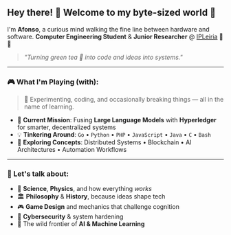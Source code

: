## Hey there! 👋 Welcome to my byte-sized world 🚀

I'm **Afonso**, a curious mind walking the fine line between hardware and software.
**Computer Engineering Student** & **Junior Researcher** @ [IPLeiria](https://www.ipleiria.pt) 🧠💡

> *"Turning green tea 🍵 into code and ideas into systems."*

---

### 🎮 What I'm Playing (with):

> 🧪 Experimenting, coding, and occasionally breaking things — all in the name of learning.

* 🔗 **Current Mission**: Fusing **Large Language Models** with **Hyperledger** for smarter, decentralized systems
* 💡 **Tinkering Around**:
  `Go` • `Python` • `PHP` • `JavaScript` • `Java` • `C` • `Bash`
* 🧠 **Exploring Concepts**:
  Distributed Systems • Blockchain • AI Architectures • Automation Workflows

---

### 💭 Let's talk about:

* 🧠 **Science**, **Physics**, and how everything *works*
* 🏛️ **Philosophy** & **History**, because ideas shape tech
* 🎮 **Game Design** and mechanics that challenge cognition
* 🔐 **Cybersecurity** & system hardening
* 🤖 The wild frontier of **AI & Machine Learning**


